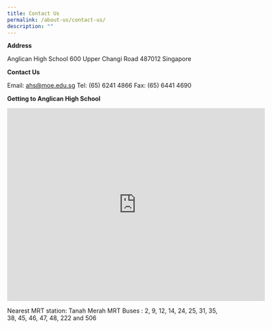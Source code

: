 ```yaml
---
title: Contact Us
permalink: /about-us/contact-us/
description: ""
---
```

**Address**

Anglican High School
600 Upper Changi Road
487012
Singapore

**Contact Us**

Email: ahs@moe.edu.sg
Tel: (65) 6241 4866
Fax: (65) 6441 4690

**Getting to Anglican High School**
<iframe loading="lazy" allowfullscreen="" style="border:0;" height="450" width="600" src="https://www.google.com/maps/embed?pb=!1m14!1m8!1m3!1d3988.738682321865!2d103.942659!3d1.332938!3m2!1i1024!2i768!4f13.1!3m3!1m2!1s0x31da3d3415a27e1b%3A0x6b5e92d0912d820e!2sAnglican%20High%20School!5e0!3m2!1sen!2ssg!4v1667293536157!5m2!1sen!2ssg"></iframe>
	
Nearest MRT station: Tanah Merah MRT
Buses : 2, 9, 12, 14, 24, 25, 31, 35, 38, 45, 46, 47, 48, 222 and 506